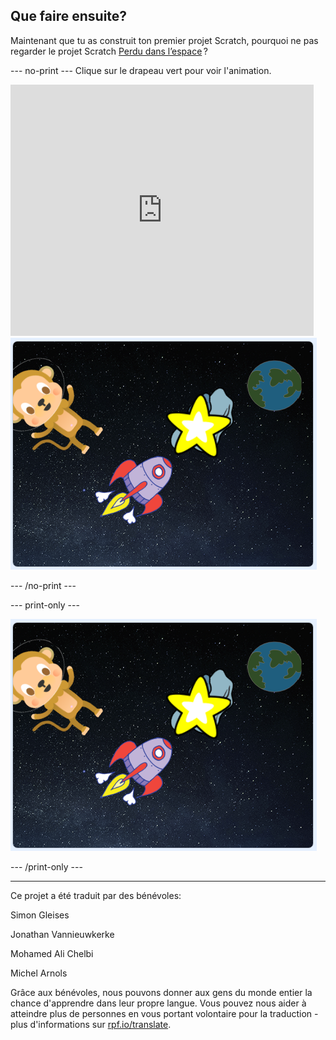 ## Que faire ensuite?

Maintenant que tu as construit ton premier projet Scratch, pourquoi ne pas regarder le projet Scratch [Perdu dans l’espace](https://projects.raspberrypi.org/fr-FR/projects/lost-in-space?utm_source=pathway&utm_medium=whatnext&utm_campaign=projects) ?

--- no-print --- Clique sur le drapeau vert pour voir l'animation.

<div class="scratch-preview">
  <iframe allowtransparency="true" width="485" height="402" src="https://scratch.mit.edu/projects/embed/334689482/?autostart=false" frameborder="0" scrolling="no"></iframe>
  <img src="images/space-final.png">
</div>

--- /no-print ---

--- print-only ---

![Projet terminé](images/space-final.png)

--- /print-only ---

***

Ce projet a été traduit par des bénévoles:

Simon Gleises

Jonathan Vannieuwkerke

Mohamed Ali Chelbi

Michel Arnols

Grâce aux bénévoles, nous pouvons donner aux gens du monde entier la chance d'apprendre dans leur propre langue. Vous pouvez nous aider à atteindre plus de personnes en vous portant volontaire pour la traduction - plus d'informations sur [rpf.io/translate](https://rpf.io/translate).
